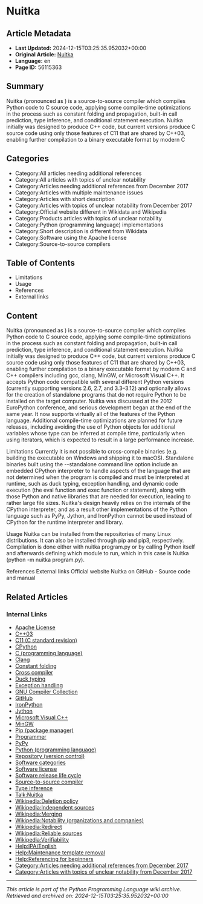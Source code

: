 # Nuitka

## Article Metadata

- **Last Updated:** 2024-12-15T03:25:35.952032+00:00
- **Original Article:** [Nuitka](https://en.wikipedia.org/wiki/Nuitka)
- **Language:** en
- **Page ID:** 56115363

## Summary

Nuitka (pronounced as ) is a source-to-source compiler which compiles Python code to C source code, applying some compile-time optimizations in the process such as constant folding and propagation, built-in call prediction, type inference, and conditional statement execution. Nuitka initially was designed to produce C++ code, but current versions produce C source code using only those features of C11 that are shared by C++03, enabling further compilation to a binary executable format by modern C

## Categories

- Category:All articles needing additional references
- Category:All articles with topics of unclear notability
- Category:Articles needing additional references from December 2017
- Category:Articles with multiple maintenance issues
- Category:Articles with short description
- Category:Articles with topics of unclear notability from December 2017
- Category:Official website different in Wikidata and Wikipedia
- Category:Products articles with topics of unclear notability
- Category:Python (programming language) implementations
- Category:Short description is different from Wikidata
- Category:Software using the Apache license
- Category:Source-to-source compilers

## Table of Contents

- Limitations
- Usage
- References
- External links

## Content

Nuitka (pronounced as ) is a source-to-source compiler which compiles Python code to C source code, applying some compile-time optimizations in the process such as constant folding and propagation, built-in call prediction, type inference, and conditional statement execution. Nuitka initially was designed to produce C++ code, but current versions produce C source code using only those features of C11 that are shared by C++03, enabling further compilation to a binary executable format by modern C and C++ compilers including gcc, clang, MinGW, or Microsoft Visual C++. It accepts Python code compatible with several different Python versions (currently supporting versions 2.6, 2.7, and 3.3–3.12) and optionally allows for the creation of standalone programs that do not require Python to be installed on the target computer.
Nuitka was discussed at the 2012 EuroPython conference, and serious development began at the end of the same year. It now supports virtually all of the features of the Python language. Additional compile-time optimizations are planned for future releases, including avoiding the use of Python objects for additional variables whose type can be inferred at compile time, particularly when using iterators, which is expected to result in a large performance increase.

Limitations
Currently it is not possible to cross-compile binaries (e.g. building the executable on Windows and shipping it to macOS).
Standalone binaries built using the --standalone command line option include an embedded CPython interpreter to handle aspects of the language that are not determined when the program is compiled and must be interpreted at runtime, such as duck typing, exception handling, and dynamic code execution (the eval function and exec function or statement), along with those Python and native libraries that are needed for execution, leading to rather large file sizes.
Nuitka's design heavily relies on the internals of the CPython interpreter, and as a result other implementations of the Python language such as PyPy, Jython, and IronPython cannot be used instead of CPython for the runtime interpreter and library.

Usage
Nuitka can be installed from the repositories of many Linux distributions. It can also be installed through pip and pip3, respectively. Compilation is done either with nuitka program.py or by calling Python itself and afterwards defining which module to run, which in this case is Nuitka (python -m nuitka program.py).

References
External links
Official website
Nuitka on GitHub - Source code and manual

## Related Articles

### Internal Links

- [Apache License](https://en.wikipedia.org/wiki/Apache_License)
- [C++03](https://en.wikipedia.org/wiki/C%2B%2B03)
- [C11 (C standard revision)](https://en.wikipedia.org/wiki/C11_(C_standard_revision))
- [CPython](https://en.wikipedia.org/wiki/CPython)
- [C (programming language)](https://en.wikipedia.org/wiki/C_(programming_language))
- [Clang](https://en.wikipedia.org/wiki/Clang)
- [Constant folding](https://en.wikipedia.org/wiki/Constant_folding)
- [Cross compiler](https://en.wikipedia.org/wiki/Cross_compiler)
- [Duck typing](https://en.wikipedia.org/wiki/Duck_typing)
- [Exception handling](https://en.wikipedia.org/wiki/Exception_handling)
- [GNU Compiler Collection](https://en.wikipedia.org/wiki/GNU_Compiler_Collection)
- [GitHub](https://en.wikipedia.org/wiki/GitHub)
- [IronPython](https://en.wikipedia.org/wiki/IronPython)
- [Jython](https://en.wikipedia.org/wiki/Jython)
- [Microsoft Visual C++](https://en.wikipedia.org/wiki/Microsoft_Visual_C%2B%2B)
- [MinGW](https://en.wikipedia.org/wiki/MinGW)
- [Pip (package manager)](https://en.wikipedia.org/wiki/Pip_(package_manager))
- [Programmer](https://en.wikipedia.org/wiki/Programmer)
- [PyPy](https://en.wikipedia.org/wiki/PyPy)
- [Python (programming language)](https://en.wikipedia.org/wiki/Python_(programming_language))
- [Repository (version control)](https://en.wikipedia.org/wiki/Repository_(version_control))
- [Software categories](https://en.wikipedia.org/wiki/Software_categories)
- [Software license](https://en.wikipedia.org/wiki/Software_license)
- [Software release life cycle](https://en.wikipedia.org/wiki/Software_release_life_cycle)
- [Source-to-source compiler](https://en.wikipedia.org/wiki/Source-to-source_compiler)
- [Type inference](https://en.wikipedia.org/wiki/Type_inference)
- [Talk:Nuitka](https://en.wikipedia.org/wiki/Talk:Nuitka)
- [Wikipedia:Deletion policy](https://en.wikipedia.org/wiki/Wikipedia:Deletion_policy)
- [Wikipedia:Independent sources](https://en.wikipedia.org/wiki/Wikipedia:Independent_sources)
- [Wikipedia:Merging](https://en.wikipedia.org/wiki/Wikipedia:Merging)
- [Wikipedia:Notability (organizations and companies)](https://en.wikipedia.org/wiki/Wikipedia:Notability_(organizations_and_companies))
- [Wikipedia:Redirect](https://en.wikipedia.org/wiki/Wikipedia:Redirect)
- [Wikipedia:Reliable sources](https://en.wikipedia.org/wiki/Wikipedia:Reliable_sources)
- [Wikipedia:Verifiability](https://en.wikipedia.org/wiki/Wikipedia:Verifiability)
- [Help:IPA/English](https://en.wikipedia.org/wiki/Help:IPA/English)
- [Help:Maintenance template removal](https://en.wikipedia.org/wiki/Help:Maintenance_template_removal)
- [Help:Referencing for beginners](https://en.wikipedia.org/wiki/Help:Referencing_for_beginners)
- [Category:Articles needing additional references from December 2017](https://en.wikipedia.org/wiki/Category:Articles_needing_additional_references_from_December_2017)
- [Category:Articles with topics of unclear notability from December 2017](https://en.wikipedia.org/wiki/Category:Articles_with_topics_of_unclear_notability_from_December_2017)

---
_This article is part of the Python Programming Language wiki archive._
_Retrieved and archived on: 2024-12-15T03:25:35.952032+00:00_